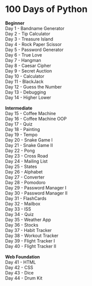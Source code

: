# 100 Days of Python

**Beginner**\
Day 1 - Bandname Generator\
Day 2 - Tip Calculator\
Day 3 - Treasure Island\
Day 4 - Rock Paper Scissor\
Day 5 - Password Generator\
Day 6 - True Love\
Day 7 - Hangman\
Day 8 - Caesar Cipher\
Day 9 - Secret Auction\
Day 10 - Calculator\
Day 11 - BlackJack\
Day 12 - Guess the Number\
Day 13 - Debugging\
Day 14 - Higher Lower\
\
**Intermediate**\
Day 15 - Coffee Machine\
Day 16 - Coffee Machine OOP\
Day 17 - Quiz\
Day 18 - Painting\
Day 19 - Tempo\
Day 20 - Snake Game I\
Day 21 - Snake Game II\
Day 22 - Pong\
Day 23 - Cross Road\
Day 24 - Mailing List\
Day 25 - States\
Day 26 - Alphabet\
Day 27 - Converter\
Day 28 - Pomodoro\
Day 29 - Password Manager I\
Day 30 - Password Manager II\
Day 31 - FlashCards\
Day 32 - Mailbox\
Day 33 - ISS\
Day 34 - Quiz\
Day 35 - Weather App\
Day 36 - Stocks\
Day 37 - Habit Tracker\
Day 38 - Workout Tracker\
Day 39 - Flight Tracker I\
Day 40 - Flight Tracker II\
\
**Web Foundation**\
Day 41 - HTML\
Day 42 - CSS\
Day 43 - Dice\
Day 44 - Drum Kit

